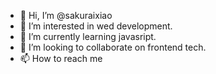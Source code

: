 - 👋 Hi, I’m @sakuraixiao
- 👀 I’m interested in wed development.
- 🌱 I’m currently learning javasript.
- 💞️ I’m looking to collaborate on frontend tech.
- 📫 How to reach me 

<!---
sakuraixiao/sakuraixiao is a ✨ special ✨ repository because its `README.md` (this file) appears on your GitHub profile.
You can click the Preview link to take a look at your changes.
--->
